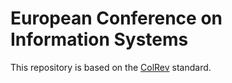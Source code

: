 # European Conference on Information Systems

This repository is based on the [ColRev](https://github.com/geritwagner/colrev_core) standard.
